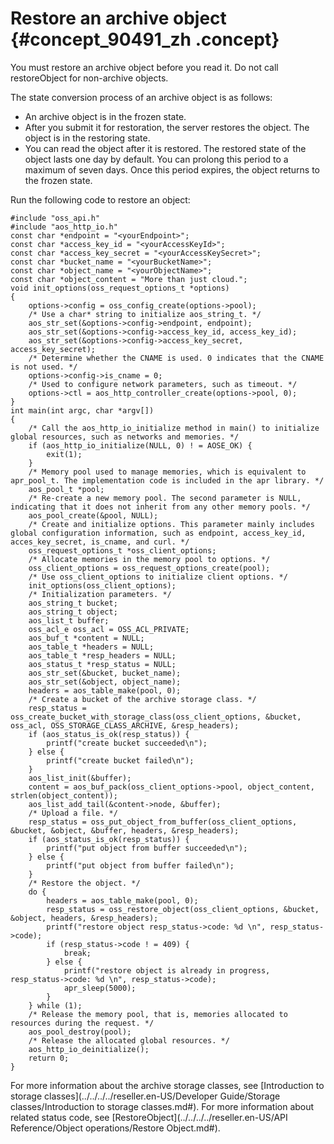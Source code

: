 # Restore an archive object {#concept_90491_zh .concept}

You must restore an archive object before you read it. Do not call restoreObject for non-archive objects.

The state conversion process of an archive object is as follows:

-   An archive object is in the frozen state.
-   After you submit it for restoration, the server restores the object. The object is in the restoring state.
-   You can read the object after it is restored. The restored state of the object lasts one day by default. You can prolong this period to a maximum of seven days. Once this period expires, the object returns to the frozen state.

Run the following code to restore an object:

```
#include "oss_api.h"
#include "aos_http_io.h"
const char *endpoint = "<yourEndpoint>";
const char *access_key_id = "<yourAccessKeyId>";
const char *access_key_secret = "<yourAccessKeySecret>";
const char *bucket_name = "<yourBucketName>";
const char *object_name = "<yourObjectName>";
const char *object_content = "More than just cloud.";
void init_options(oss_request_options_t *options)
{
    options->config = oss_config_create(options->pool);
    /* Use a char* string to initialize aos_string_t. */
    aos_str_set(&options->config->endpoint, endpoint);
    aos_str_set(&options->config->access_key_id, access_key_id);
    aos_str_set(&options->config->access_key_secret, access_key_secret);
    /* Determine whether the CNAME is used. 0 indicates that the CNAME is not used. */
    options->config->is_cname = 0;
    /* Used to configure network parameters, such as timeout. */
    options->ctl = aos_http_controller_create(options->pool, 0);
}
int main(int argc, char *argv[])
{
    /* Call the aos_http_io_initialize method in main() to initialize global resources, such as networks and memories. */
    if (aos_http_io_initialize(NULL, 0) ! = AOSE_OK) {
        exit(1);
    }
    /* Memory pool used to manage memories, which is equivalent to apr_pool_t. The implementation code is included in the apr library. */
    aos_pool_t *pool;
    /* Re-create a new memory pool. The second parameter is NULL, indicating that it does not inherit from any other memory pools. */
    aos_pool_create(&pool, NULL);
    /* Create and initialize options. This parameter mainly includes global configuration information, such as endpoint, access_key_id, acces_key_secret, is_cname, and curl. */
    oss_request_options_t *oss_client_options;
    /* Allocate memories in the memory pool to options. */  
    oss_client_options = oss_request_options_create(pool);
    /* Use oss_client_options to initialize client options. */
    init_options(oss_client_options);
    /* Initialization parameters. */
    aos_string_t bucket;
    aos_string_t object;
    aos_list_t buffer;
    oss_acl_e oss_acl = OSS_ACL_PRIVATE;
    aos_buf_t *content = NULL;
    aos_table_t *headers = NULL;
    aos_table_t *resp_headers = NULL; 
    aos_status_t *resp_status = NULL; 
    aos_str_set(&bucket, bucket_name);
    aos_str_set(&object, object_name);
    headers = aos_table_make(pool, 0);
    /* Create a bucket of the archive storage class. */
    resp_status = oss_create_bucket_with_storage_class(oss_client_options, &bucket, oss_acl, OSS_STORAGE_CLASS_ARCHIVE, &resp_headers);
    if (aos_status_is_ok(resp_status)) {
        printf("create bucket succeeded\n");
    } else {
        printf("create bucket failed\n");
    }
    aos_list_init(&buffer);
    content = aos_buf_pack(oss_client_options->pool, object_content, strlen(object_content));
    aos_list_add_tail(&content->node, &buffer);
    /* Upload a file. */
    resp_status = oss_put_object_from_buffer(oss_client_options, &bucket, &object, &buffer, headers, &resp_headers);
    if (aos_status_is_ok(resp_status)) {
        printf("put object from buffer succeeded\n");
    } else {
        printf("put object from buffer failed\n");      
    }    
    /* Restore the object. */
    do {
        headers = aos_table_make(pool, 0);
        resp_status = oss_restore_object(oss_client_options, &bucket, &object, headers, &resp_headers);
        printf("restore object resp_status->code: %d \n", resp_status->code);
        if (resp_status->code ! = 409) {
            break;
        } else {
            printf("restore object is already in progress, resp_status->code: %d \n", resp_status->code);
            apr_sleep(5000);
        }
    } while (1);
    /* Release the memory pool, that is, memories allocated to resources during the request. */
    aos_pool_destroy(pool);
    /* Release the allocated global resources. */
    aos_http_io_deinitialize();
    return 0;
}
```

For more information about the archive storage classes, see [Introduction to storage classes](../../../../reseller.en-US/Developer Guide/Storage classes/Introduction to storage classes.md#). For more information about related status code, see [RestoreObject](../../../../reseller.en-US/API Reference/Object operations/Restore Object.md#).

